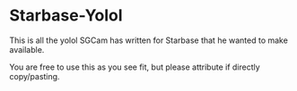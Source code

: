 # Starbase-Yolol

This is all the yolol SGCam has written for Starbase that he wanted to make available.

You are free to use this as you see fit, but please attribute if directly copy/pasting.

